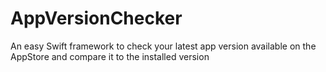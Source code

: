 # AppVersionChecker
An easy Swift framework to check your latest app version available on the AppStore and compare it to the installed version
